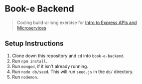 # Book-e Backend

> Coding build-a-long exercise for [Intro to Express APIs and Microservices](https://git.generalassemb.ly/ga-wdi-lessons/express-apis-microservices)

## Setup Instructions

1. Clone down this repository and `cd` into `book-e-backend`.
2. Run `npm install`.
3. Run `mongod`, if it isn't already running.
4. Run `node db/seed`. This will run `seed.js` in the `db/` directory.
5. Run `nodemon`.
